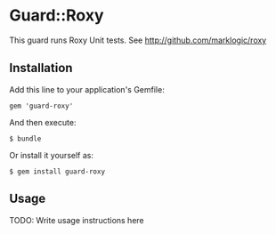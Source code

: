 # Guard::Roxy

This guard runs Roxy Unit tests. See http://github.com/marklogic/roxy

## Installation

Add this line to your application's Gemfile:

    gem 'guard-roxy'

And then execute:

    $ bundle

Or install it yourself as:

    $ gem install guard-roxy

## Usage

TODO: Write usage instructions here